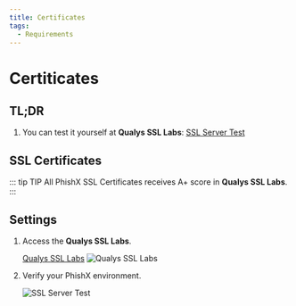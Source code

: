 ```yaml
---
title: Certificates
tags:
  - Requirements
---
```

# Certiticates

## TL;DR

1. You can test it yourself at **Qualys SSL Labs**: [SSL Server Test](https://www.ssllabs.com/ssltest/)

## SSL Certificates

::: tip TIP
All PhishX SSL Certificates receives A+ score in **Qualys SSL Labs**.
:::

## Settings

1. Access the **Qualys SSL Labs**.

   [Qualys SSL Labs](https://www.ssllabs.com/ssltest/)
   ![Qualys SSL Labs](https://cdn.phishx.io/phishx-docs/images/qualys_ssl_labs_01.webp)

2. Verify your PhishX environment.

   ![SSL Server Test](https://cdn.phishx.io/phishx-docs/images/qualys_ssl_labs_02.webp)
